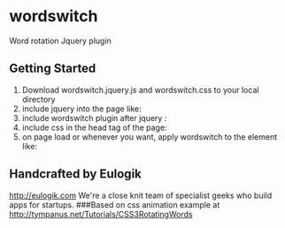 # wordswitch
Word rotation Jquery plugin

## Getting Started
1. Download wordswitch.jquery.js and wordswitch.css to your local directory
2. include jquery into the page like: <script src="https://ajax.googleapis.com/ajax/libs/jquery/2.1.3/jquery.min.js"></script>
3. include wordswitch plugin after jquery : <script src="js/wordswitch.jquery.js"></script>
4. include css in the head tag of the page: <link href="css/wordswitch.css" rel="stylesheet" type="text/css" />
5. on page load or whenever you want, apply wordswitch to the element like: <script>$( ".wordswitch" ).wordswitch({delay:2}); </script>

## Handcrafted by Eulogik
http://eulogik.com 
We're a close knit team of specialist geeks who build apps for startups.
###Based on
css animation example at http://tympanus.net/Tutorials/CSS3RotatingWords
